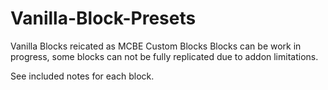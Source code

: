 # Vanilla-Block-Presets
Vanilla Blocks reicated as MCBE Custom Blocks
Blocks can be work in progress, some blocks can not be fully replicated due to addon limitations.

See included notes for each block.
